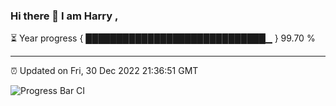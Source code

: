### Hi there 👋 I am Harry , 

⏳ Year progress { █████████████████████████████▁ } 99.70 %

---

⏰ Updated on Fri, 30 Dec 2022 21:36:51 GMT

![Progress Bar CI](https://github.com/duykhang68/duykhang68/workflows/Progress%20Bar%20CI/badge.svg)
